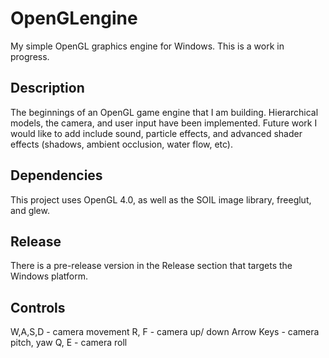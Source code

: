 # OpenGLengine
My simple OpenGL graphics engine for Windows. This is a work in progress.

## Description
The beginnings of an OpenGL game engine that I am building. Hierarchical models, the camera, and user input have been implemented. Future work I would like to add include sound, particle effects, and advanced shader effects (shadows, ambient occlusion, water flow, etc).

## Dependencies
This project uses OpenGL 4.0, as well as the SOIL image library, freeglut, and glew.

## Release
There is a pre-release version in the Release section that targets the Windows platform.

## Controls
W,A,S,D - camera movement
R, F - camera up/ down
Arrow Keys - camera pitch, yaw
Q, E - camera roll
